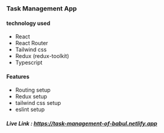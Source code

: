 ### Task Management App

#### technology used

- React
- React Router
- Tailwind css
- Redux (redux-toolkit)
- Typescript

#### Features

- Routing setup
- Redux setup
- tailwind css setup
- eslint setup

##### Live Link : https://task-management-of-babul.netlify.app
